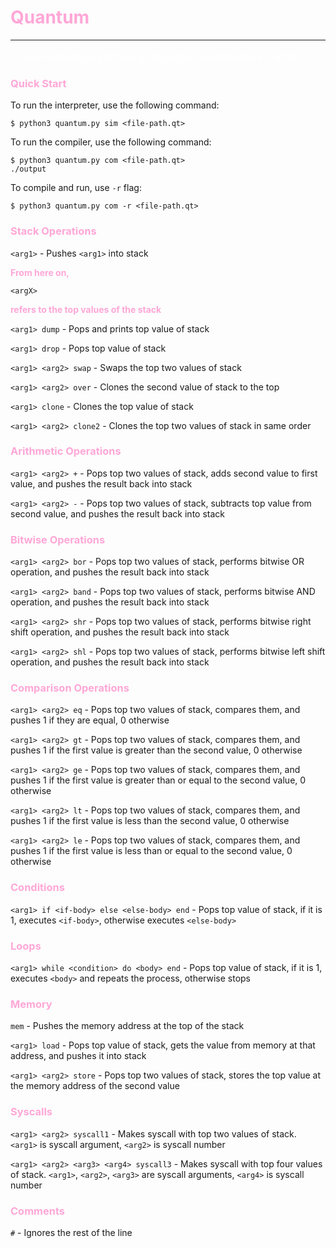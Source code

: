 <h1 style="color: #ffa7d7;">Quantum</h1>

---

<p style="color: #ffffff; font-size: 16px;">A stack-based programming language implemented in Python.</p>

[//]: # (Quick Start section)
<h3 style="color: #ffa7d7;">Quick Start</h3>
To run the interpreter, use the following command:

```console
$ python3 quantum.py sim <file-path.qt>
```

To run the compiler, use the following command:

```console
$ python3 quantum.py com <file-path.qt>
./output
```

To compile and run, use `-r` flag:

```console
$ python3 quantum.py com -r <file-path.qt>
```

[//]: # (Push, dump, drop, swap, over, clone, clone2)
<h3 style="color: #ffa7d7;">Stack Operations</h3>

`<arg1>` - Pushes `<arg1>` into stack

<p style="color: #ffa7d7; font-weight: bold">From here on, </p>

`<argX>`

<p style="color: #ffa7d7; font-weight: bold"> refers to the top values of the
stack</p>

`<arg1> dump` - Pops and prints top value of stack

`<arg1> drop` - Pops top value of stack

`<arg1> <arg2> swap` - Swaps the top two values of stack

`<arg1> <arg2> over` - Clones the second value of stack to the top

`<arg1> clone` - Clones the top value of stack

`<arg1> <arg2> clone2` - Clones the top two values of stack in same order

[//]: # (+ -)
<h3 style="color: #ffa7d7;">Arithmetic Operations</h3>

`<arg1> <arg2> +` - Pops top two values of stack, adds second value to first value, and pushes the result back into
stack

`<arg1> <arg2> -` - Pops top two values of stack, subtracts top value from second value, and pushes the result back
into stack

[//]: # (Bor, band, shr, shl)
<h3 style="color: #ffa7d7;">Bitwise Operations</h3>

`<arg1> <arg2> bor` - Pops top two values of stack, performs bitwise OR operation, and pushes the result back into stack

`<arg1> <arg2> band` - Pops top two values of stack, performs bitwise AND operation, and pushes the result back into
stack

`<arg1> <arg2> shr` - Pops top two values of stack, performs bitwise right shift operation, and pushes the result back
into stack

`<arg1> <arg2> shl` - Pops top two values of stack, performs bitwise left shift operation, and pushes the result back
into stack


[//]: # (Eq, gt, ge, lt, le)
<h3 style="color: #ffa7d7;">Comparison Operations</h3>

`<arg1> <arg2> eq` - Pops top two values of stack, compares them, and pushes 1 if they are equal, 0 otherwise

`<arg1> <arg2> gt` - Pops top two values of stack, compares them, and pushes 1 if the first value is greater than the
second value, 0 otherwise

`<arg1> <arg2> ge` - Pops top two values of stack, compares them, and pushes 1 if the first value is greater than or
equal to the second value, 0 otherwise

`<arg1> <arg2> lt` - Pops top two values of stack, compares them, and pushes 1 if the first value is less than the
second value, 0 otherwise

`<arg1> <arg2> le` - Pops top two values of stack, compares them, and pushes 1 if the first value is less than or equal
to the second value, 0 otherwise

[//]: # (If, else, end)
<h3 style="color: #ffa7d7;">Conditions</h3>

`<arg1> if <if-body> else <else-body> end` - Pops top value of stack, if it is 1, executes `<if-body>`, otherwise
executes `<else-body>`

[//]: # (While, do, end)
<h3 style="color: #ffa7d7;">Loops</h3>

`<arg1> while <condition> do <body> end` - Pops top value of stack, if it is 1, executes `<body>` and repeats the
process, otherwise stops

[//]: # (Mem, load, store)
<h3 style="color: #ffa7d7;">Memory</h3>

`mem` - Pushes the memory address at the top of the stack

`<arg1> load` - Pops top value of stack, gets the value from memory at that address, and pushes it into stack

`<arg1> <arg2> store` - Pops top two values of stack, stores the top value at the memory address of the second value

[//]: # (Syscall1, syscall3)
<h3 style="color: #ffa7d7;">Syscalls</h3>

`<arg1> <arg2> syscall1` - Makes syscall with top two values of stack. `<arg1>` is syscall argument, `<arg2>` is
syscall number

`<arg1> <arg2> <arg3> <arg4> syscall3` - Makes syscall with top four values of stack. `<arg1>`, `<arg2>`, `<arg3>`
are syscall arguments, `<arg4>` is syscall number

[//]: # (#)
<h3 style="color: #ffa7d7;">Comments</h3>

`#` - Ignores the rest of the line
